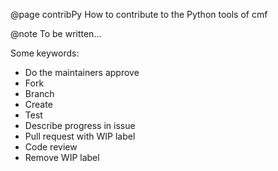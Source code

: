 @page contribPy How to contribute to the Python tools of cmf

@note To be written...

Some keywords:

- Do the maintainers approve
- Fork
- Branch
- Create
- Test
- Describe progress in issue
- Pull request with WIP label
- Code review
- Remove WIP label
